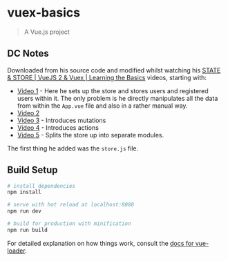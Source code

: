 # vuex-basics

> A Vue.js project

## DC Notes

Downloaded from his source code and modified whilst watching his [STATE & STORE | VueJS 2 & Vuex | Learning the Basics](https://www.youtube.com/watch?v=2CSr2vBApSI&list=PL55RiY5tL51pT0DNJraU93FhMzhXxtDAo) videos, starting with:

- [Video 1](https://www.youtube.com/watch?v=2CSr2vBApSI) - Here he sets up the store and stores users and registered users within it. The only problem is he directly manipulates all the data from within the `App.vue` file and also in a rather manual way.
- [Video 2](https://www.youtube.com/watch?v=iw1eajzWQAM)
- [Video 3](https://www.youtube.com/watch?v=dkFWOsKrPAI) - Introduces mutations
- [Video 4](https://www.youtube.com/watch?v=kRI4YLMjgHQ&index=4&list=PL55RiY5tL51pT0DNJraU93FhMzhXxtDAo) - Introduces actions
- [Video 5](https://www.youtube.com/watch?v=5z8joUGkGKE&list=PL55RiY5tL51pT0DNJraU93FhMzhXxtDAo&index=5) - Splits the store up into separate modules.

The first thing he added was the `store.js` file.

## Build Setup

``` bash
# install dependencies
npm install

# serve with hot reload at localhost:8080
npm run dev

# build for production with minification
npm run build
```

For detailed explanation on how things work, consult the [docs for vue-loader](http://vuejs.github.io/vue-loader).
